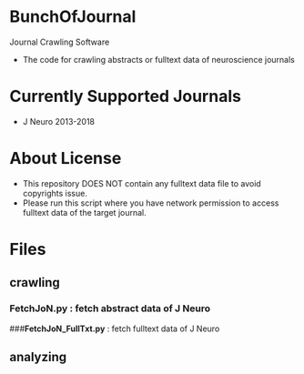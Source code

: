 # BunchOfJournal
Journal Crawling Software

- The  code for crawling abstracts or fulltext data of neuroscience  journals

# Currently Supported Journals
- J Neuro 2013-2018

# About License
- This repository DOES NOT contain any fulltext data file to avoid copyrights issue.
- Please run this script where you have network permission to access fulltext data of the target journal.

# Files
## crawling 
### **FetchJoN.py** : fetch abstract data of J Neuro 
###**FetchJoN_FullTxt.py** : fetch fulltext data of J Neuro

## analyzing 